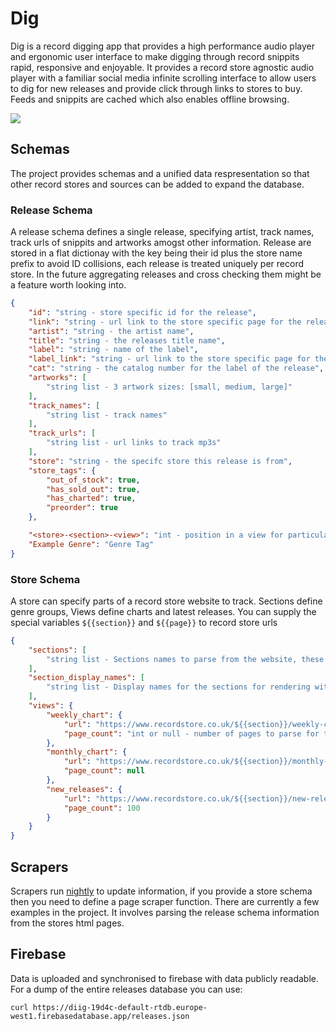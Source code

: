 # Dig

Dig is a record digging app that provides a high performance audio player and ergonomic user interface to make digging through record snippits rapid, responsive and enjoyable. It provides a record store agnostic audio player with a familiar social media infinite scrolling interface to allow users to dig for new releases and provide click through links to stores to buy. Feeds and snippits are cached which also enables offline browsing.

<img src="https://github.com/polymonster/dig/raw/main/media/dig.gif" align=”center”/>

## Schemas

The project provides schemas and a unified data respresentation so that other record stores and sources can be added to expand the database.

### Release Schema

A release schema defines a single release, specifying artist, track names, track urls of snippits and artworks amogst other information. Release are stored in a flat dictionay with the key being their id plus the store name prefix to avoid ID collisions, each release is treated uniquely per record store. In the future aggregating releases and cross checking them might be a feature worth looking into.

```json
{
    "id": "string - store specific id for the release",
    "link": "string - url link to the store specific page for the release",
    "artist": "string - the artist name",
    "title": "string - the releases title name",
    "label": "string - name of the label",
    "label_link": "string - url link to the store specific page for the label",
    "cat": "string - the catalog number for the label of the release",
    "artworks": [
        "string list - 3 artwork sizes: [small, medium, large]"
    ],
    "track_names": [
        "string list - track names"
    ],
    "track_urls": [
        "string list - url links to track mp3s"
    ],
    "store": "string - the specifc store this release is from",
    "store_tags": {
        "out_of_stock": true,
        "has_sold_out": true,
        "has_charted": true,
        "preorder": true
    },

    "<store>-<section>-<view>": "int - position in a view for particular store and section",
    "Example Genre": "Genre Tag"
}
```

### Store Schema

A store can specify parts of a record store website to track. Sections define genre groups, Views define charts and latest releases. You can supply the special variables `${{section}}` and `${{page}}` to record store urls

```json
{
    "sections": [
        "string list - Sections names to parse from the website, these strings will appear in the website urls",
    ],
    "section_display_names": [
        "string list - Display names for the sections for rendering within the app"
    ],
    "views": {
        "weekly_chart": {
            "url": "https://www.recordstore.co.uk/${{section}}/weekly-chart",
            "page_count": "int or null - number of pages to parse for the url"
        },
        "monthly_chart": {
            "url": "https://www.recordstore.co.uk/${{section}}/monthly-chart",
            "page_count": null
        },
        "new_releases": {
            "url": "https://www.recordstore.co.uk/${{section}}/new-releases/page-${{page}}",
            "page_count": 100
        }
    }
}
```

## Scrapers

Scrapers run [nightly](https://github.com/polymonster/dig/actions) to update information, if you provide a store schema then you need to define a page scraper function. There are currently a few examples in the project. It involves parsing the release schema information from the stores html pages.

## Firebase

Data is uploaded and synchronised to firebase with data publicly readable. For a dump of the entire releases database you can use:

```text
curl https://diig-19d4c-default-rtdb.europe-west1.firebasedatabase.app/releases.json
```
